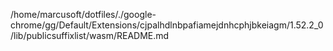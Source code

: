 /home/marcusoft/dotfiles/./google-chrome/gg/Default/Extensions/cjpalhdlnbpafiamejdnhcphjbkeiagm/1.52.2_0/lib/publicsuffixlist/wasm/README.md